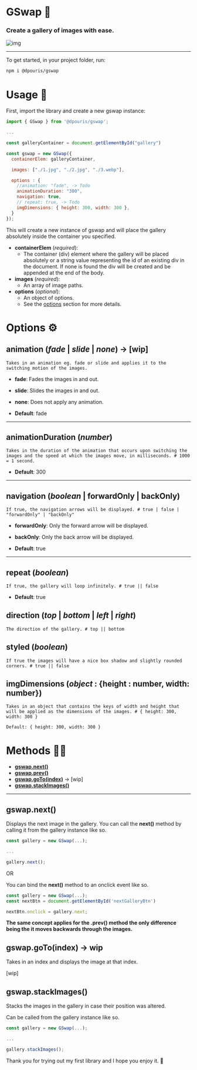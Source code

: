 # GSwap 🌠

### Create a gallery of images with ease.

![img](./gswap.gif)

---

To get started, in your project folder, run:

```bash
npm i @dpouris/gswap
```

# Usage 🔨

First, import the library and create a new gswap instance:

```js
import { GSwap } from '@dpouris/gswap';

...

const galleryContainer = document.getElementById("gallery")

const gswap = new GSwap({
  containerElem: galleryContainer,

  images: ["./1.jpg", "./2.jpg", "./3.webp"],

  options : {
    //animation: "fade", -> Todo
    animationDuration: "300",
    navigation: true,
    // repeat: true, -> Todo
    imgDimensions: { height: 300, width: 300 },
  }
});
```

This will create a new instance of gswap and will place the gallery absolutely inside the container you specified.

- **containerElem** (_required_):
  - The container (div) element where the gallery will be placed absolutely or a string value representing the id of an existing div in the document. If none is found the div will be created and be appended at the end of the body.
- **images** (_required_):
  - An array of image paths.
- **options** (_optional_):
  - An object of options.
  - See the [options](#Options) section for more details.

# Options ⚙️

## **animation** (_fade_ | _slide_ | _none_) -> [wip]

    Takes in an animation eg. fade or slide and applies it to the switching motion of the images.

- **fade**:
  Fades the images in and out.
- **slide**:
  Slides the images in and out.
- **none**:
  Does not apply any animation.

- **Default**: fade

---

## **animationDuration** (_number_)

    Takes in the duration of the animation that occurs upon switching the images and the speed at which the images move, in milliseconds. # 1000 = 1 second.

- **Default**: 300

---

## **navigation** (_boolean_ | forwardOnly | backOnly)

    If true, the navigation arrows will be displayed. # true | false | "forwardOnly" | "backOnly"

- **forwardOnly**:
  Only the forward arrow will be displayed.
- **backOnly**:
  Only the back arrow will be displayed.

- **Default**: true

---

## **repeat** (_boolean_)

    If true, the gallery will loop infinitely. # true || false

- **Default**: true

## direction (_top_ | _bottom_ | _left_ | _right_)

    The direction of the gallery. # top || bottom

## styled (_boolean_)

    If true the images will have a nice box shadow and slightly rounded corners. # true || false

## imgDimensions (_object_ : {height : number, width: number})

    Takes in an object that contains the keys of width and height that will be applied as the dimensions of the images. # { height: 300, width: 300 }

    Default: { height: 300, width: 300 }

# Methods 🧑‍💻

- [**gswap.next()**](<#gswap.next()>)
- [**gswap.prev()**](<#gswap.next()>)
- [**gswap.goTo(index)**](<#gswap.goTo(index)>) -> [wip]
- [**gswap.stackImages()**](<#gswap.stackImages()>)

---

## **gswap.next()**

Displays the next image in the gallery.
You can call the **next()** method by calling it from the gallery instance like so.

```js
const gallery = new GSwap(...);

...

gallery.next();
```

OR

You can bind the **next()** method to an onclick event like so.

```js
const gallery = new GSwap(...);
const nextBtn = document.getElementById('nextGalleryBtn')

nextBtn.onclick = gallery.next;
```

**The same concept applies for the .prev() method the only difference being the it moves backwards through the images.**

## **gswap.goTo(index)** -> wip

Takes in an index and displays the image at that index.

[wip]

## **gswap.stackImages()**

Stacks the images in the gallery in case their position was altered.

Can be called from the gallery instance like so.

```js
const gallery = new GSwap(...);

...

gallery.stackImages();
```

Thank you for trying out my first library and I hope you enjoy it. 🫡
